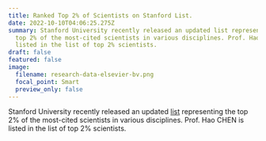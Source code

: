 ```yaml
---
title: Ranked Top 2% of Scientists on Stanford List.
date: 2022-10-10T04:06:25.275Z
summary: Stanford University recently released an updated list representing the
  top 2% of the most-cited scientists in various disciplines. Prof. Hao CHEN is
  listed in the list of top 2% scientists.
draft: false
featured: false
image:
  filename: research-data-elsevier-bv.png
  focal_point: Smart
  preview_only: false
---
```

<!--StartFragment-->

Stanford University recently released an updated [list](https://elsevier.digitalcommonsdata.com/datasets/btchxktzyw/3) representing the top 2% of the most-cited scientists in various disciplines. Prof. Hao CHEN is listed in the list of top 2% scientists.

<br>
<br>
<br>

<!--EndFragment-->
